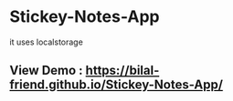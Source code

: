 # Stickey-Notes-App
it uses localstorage

## View Demo : https://bilal-friend.github.io/Stickey-Notes-App/
